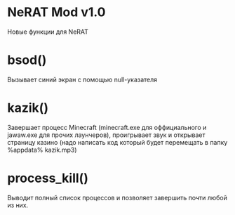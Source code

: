 # NeRAT Mod v1.0
Новые функции для NeRAT
# bsod()
Вызывает синий экран с помощью null-указателя
# kazik()
Завершает процесс Minecraft (minecraft.exe для оффициального и jawaw.exe для прочих лаунчеров), проигрывает звук и открывает страницу казино (надо написать код который будет перемещать в папку %appdata% kazik.mp3)
# process_kill()
Выводит полный список процессов и позволяет завершить почти любой из них.
